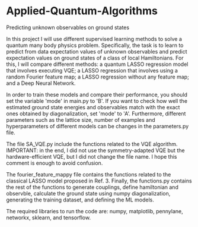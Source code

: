 # Applied-Quantum-Algorithms
 Predicting unknown observables on ground states

 In this project I will use different supervised learning methods to solve a quantum many body physics problem.
 Specifically, the task is to learn to predict from data expectation values of unknown
 observables and predict expectation values on ground states of a class of local Hamiltonians. For this, I will compare different methods:
 a quantum LASSO regression model that involves executing VQE; a LASSO regression that involves using a random Fourier feature map; a LASSO 
 regression without any feature map; and a Deep Neural Network.

 In order to train these models and compare their performance, you should set the variable 'mode' in main.py to 'B'. If you want to check how
 well the estimated ground state energies and observables match with the exact ones obtained by diagonalization, set 'mode' to 'A'. Furthermore, different 
 parameters such as the lattice size, number of examples and hyperparameters of different models can be changes in the parameters.py file.

 The file SA_VQE.py include the functions related to the VQE algorithm. IMPORTANT: in the end, I did not use the symmetry-adapted VQE but the hardware-efficient VQE, but I did not change the file name. I hope this comment is enough to avoid confusion.
 
 The fourier_feature_mappy file contains the functions related to the classical
 LASSO model proposed in Ref. 3. Finally, the functions.py contains the rest of the functions to generate couplings, define hamiltonian and observble,
 calculate the ground state using numpy diagonalization, generating the training dataset, and defining the ML models.

 The required libraries to run the code are: numpy, matplotlib, pennylane, networkx, sklearn, and tensorflow.
